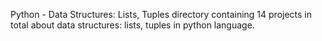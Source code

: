 Python - Data Structures: Lists, Tuples
directory containing 14 projects in total about data structures: lists, tuples in python language.
